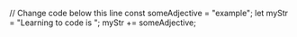// Change code below this line
const someAdjective = "example";
let myStr = "Learning to code is ";
myStr += someAdjective;